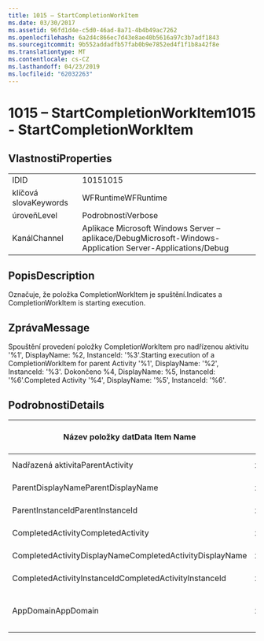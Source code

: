 ```yaml
---
title: 1015 – StartCompletionWorkItem
ms.date: 03/30/2017
ms.assetid: 96fd1d4e-c5d0-46ad-8a71-4b4b49ac7262
ms.openlocfilehash: 6a2d4c866ec7d43e8ae40b5616a97c3b7adf1843
ms.sourcegitcommit: 9b552addadfb57fab0b9e7852ed4f1f1b8a42f8e
ms.translationtype: MT
ms.contentlocale: cs-CZ
ms.lasthandoff: 04/23/2019
ms.locfileid: "62032263"
---
```

# <a name="1015---startcompletionworkitem"></a><span data-ttu-id="e0ad8-102">1015 – StartCompletionWorkItem</span><span class="sxs-lookup"><span data-stu-id="e0ad8-102">1015 - StartCompletionWorkItem</span></span>
## <a name="properties"></a><span data-ttu-id="e0ad8-103">Vlastnosti</span><span class="sxs-lookup"><span data-stu-id="e0ad8-103">Properties</span></span>  
  
|||  
|-|-|  
|<span data-ttu-id="e0ad8-104">ID</span><span class="sxs-lookup"><span data-stu-id="e0ad8-104">ID</span></span>|<span data-ttu-id="e0ad8-105">1015</span><span class="sxs-lookup"><span data-stu-id="e0ad8-105">1015</span></span>|  
|<span data-ttu-id="e0ad8-106">klíčová slova</span><span class="sxs-lookup"><span data-stu-id="e0ad8-106">Keywords</span></span>|<span data-ttu-id="e0ad8-107">WFRuntime</span><span class="sxs-lookup"><span data-stu-id="e0ad8-107">WFRuntime</span></span>|  
|<span data-ttu-id="e0ad8-108">úroveň</span><span class="sxs-lookup"><span data-stu-id="e0ad8-108">Level</span></span>|<span data-ttu-id="e0ad8-109">Podrobnosti</span><span class="sxs-lookup"><span data-stu-id="e0ad8-109">Verbose</span></span>|  
|<span data-ttu-id="e0ad8-110">Kanál</span><span class="sxs-lookup"><span data-stu-id="e0ad8-110">Channel</span></span>|<span data-ttu-id="e0ad8-111">Aplikace Microsoft Windows Server – aplikace/Debug</span><span class="sxs-lookup"><span data-stu-id="e0ad8-111">Microsoft-Windows-Application Server-Applications/Debug</span></span>|  
  
## <a name="description"></a><span data-ttu-id="e0ad8-112">Popis</span><span class="sxs-lookup"><span data-stu-id="e0ad8-112">Description</span></span>  
 <span data-ttu-id="e0ad8-113">Označuje, že položka CompletionWorkItem je spuštění.</span><span class="sxs-lookup"><span data-stu-id="e0ad8-113">Indicates a CompletionWorkItem is starting execution.</span></span>  
  
## <a name="message"></a><span data-ttu-id="e0ad8-114">Zpráva</span><span class="sxs-lookup"><span data-stu-id="e0ad8-114">Message</span></span>  
 <span data-ttu-id="e0ad8-115">Spouštění provedení položky CompletionWorkItem pro nadřízenou aktivitu '%1', DisplayName: %2, InstanceId: '%3'.</span><span class="sxs-lookup"><span data-stu-id="e0ad8-115">Starting execution of a CompletionWorkItem for parent Activity '%1', DisplayName: '%2', InstanceId: '%3'.</span></span> <span data-ttu-id="e0ad8-116">Dokončeno %4, DisplayName: %5, InstanceId: '%6'.</span><span class="sxs-lookup"><span data-stu-id="e0ad8-116">Completed Activity '%4', DisplayName: '%5', InstanceId: '%6'.</span></span>  
  
## <a name="details"></a><span data-ttu-id="e0ad8-117">Podrobnosti</span><span class="sxs-lookup"><span data-stu-id="e0ad8-117">Details</span></span>  
  
|<span data-ttu-id="e0ad8-118">Název položky dat</span><span class="sxs-lookup"><span data-stu-id="e0ad8-118">Data Item Name</span></span>|<span data-ttu-id="e0ad8-119">Datový typ položky</span><span class="sxs-lookup"><span data-stu-id="e0ad8-119">Data Item Type</span></span>|<span data-ttu-id="e0ad8-120">Popis</span><span class="sxs-lookup"><span data-stu-id="e0ad8-120">Description</span></span>|  
|--------------------|--------------------|-----------------|  
|<span data-ttu-id="e0ad8-121">Nadřazená aktivita</span><span class="sxs-lookup"><span data-stu-id="e0ad8-121">ParentActivity</span></span>|<span data-ttu-id="e0ad8-122">xs:string</span><span class="sxs-lookup"><span data-stu-id="e0ad8-122">xs:string</span></span>|<span data-ttu-id="e0ad8-123">Název typu Nadřazená aktivita.</span><span class="sxs-lookup"><span data-stu-id="e0ad8-123">The type name of the parent activity.</span></span>|  
|<span data-ttu-id="e0ad8-124">ParentDisplayName</span><span class="sxs-lookup"><span data-stu-id="e0ad8-124">ParentDisplayName</span></span>|<span data-ttu-id="e0ad8-125">xs:string</span><span class="sxs-lookup"><span data-stu-id="e0ad8-125">xs:string</span></span>|<span data-ttu-id="e0ad8-126">Zobrazovaný název Nadřazená aktivita.</span><span class="sxs-lookup"><span data-stu-id="e0ad8-126">The display name of the parent activity.</span></span>|  
|<span data-ttu-id="e0ad8-127">ParentInstanceId</span><span class="sxs-lookup"><span data-stu-id="e0ad8-127">ParentInstanceId</span></span>|<span data-ttu-id="e0ad8-128">xs:string</span><span class="sxs-lookup"><span data-stu-id="e0ad8-128">xs:string</span></span>|<span data-ttu-id="e0ad8-129">Id instance Nadřazená aktivita.</span><span class="sxs-lookup"><span data-stu-id="e0ad8-129">The instance id of the parent activity.</span></span>|  
|<span data-ttu-id="e0ad8-130">CompletedActivity</span><span class="sxs-lookup"><span data-stu-id="e0ad8-130">CompletedActivity</span></span>|<span data-ttu-id="e0ad8-131">xs:string</span><span class="sxs-lookup"><span data-stu-id="e0ad8-131">xs:string</span></span>|<span data-ttu-id="e0ad8-132">Název typu dokončené aktivity.</span><span class="sxs-lookup"><span data-stu-id="e0ad8-132">The type name of the completed activity.</span></span>|  
|<span data-ttu-id="e0ad8-133">CompletedActivityDisplayName</span><span class="sxs-lookup"><span data-stu-id="e0ad8-133">CompletedActivityDisplayName</span></span>|<span data-ttu-id="e0ad8-134">xs:string</span><span class="sxs-lookup"><span data-stu-id="e0ad8-134">xs:string</span></span>|<span data-ttu-id="e0ad8-135">Zobrazovaný název dokončené aktivity.</span><span class="sxs-lookup"><span data-stu-id="e0ad8-135">The display name of the completed activity.</span></span>|  
|<span data-ttu-id="e0ad8-136">CompletedActivityInstanceId</span><span class="sxs-lookup"><span data-stu-id="e0ad8-136">CompletedActivityInstanceId</span></span>|<span data-ttu-id="e0ad8-137">xs:string</span><span class="sxs-lookup"><span data-stu-id="e0ad8-137">xs:string</span></span>|<span data-ttu-id="e0ad8-138">Id instance dokončené aktivity.</span><span class="sxs-lookup"><span data-stu-id="e0ad8-138">The instance id of the completed activity.</span></span>|  
|<span data-ttu-id="e0ad8-139">AppDomain</span><span class="sxs-lookup"><span data-stu-id="e0ad8-139">AppDomain</span></span>|<span data-ttu-id="e0ad8-140">xs:string</span><span class="sxs-lookup"><span data-stu-id="e0ad8-140">xs:string</span></span>|<span data-ttu-id="e0ad8-141">Řetězec vrácený funkcí AppDomain.CurrentDomain.FriendlyName.</span><span class="sxs-lookup"><span data-stu-id="e0ad8-141">The string returned by AppDomain.CurrentDomain.FriendlyName.</span></span>|
